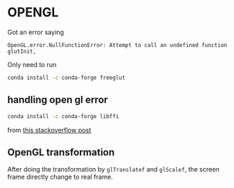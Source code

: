 # OPENGL

Got an error saying
```
OpenGL.error.NullFunctionError: Attempt to call an undefined function glutInit,
```
Only need to run 
```bash
conda install -c conda-forge freeglut
```

## handling open gl error

```bash
conda install -c conda-forge libffi
```
from [this stackoverflow post](https://stackoverflow.com/a/76557173)

## OpenGL transformation
After doing the transformation by `glTranslatef` and `glScalef`, the screen frame directly change to real frame.